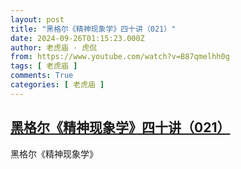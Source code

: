 ```yaml
---
layout: post
title: "黑格尔《精神现象学》四十讲（021）"
date: 2024-09-26T01:15:23.000Z
author: 老虎庙 · 虎侃
from: https://www.youtube.com/watch?v=B87qmelhh0g
tags: [ 老虎庙 ]
comments: True
categories: [ 老虎庙 ]
---
```

<!--1727313323000-->
[黑格尔《精神现象学》四十讲（021）](https://www.youtube.com/watch?v=B87qmelhh0g)
------

<div>
黑格尔《精神现象学》
</div>
